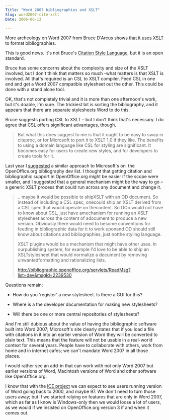 ```yaml
---
Title: "Word 2007 bibliographies and XSLT"
Slug: word2007-cite-xslt
Date: 2006-06-13

---
```

<div>

More archeology on Word 2007 from Bruce D'Arcus [shows that it uses
XSLT](http://netapps.muohio.edu/blogs/darcusb/darcusb/archives/2006/06/09/citation-formatting-in-word-2007)
to format bibliographies.

This is good news. It's not Bruce's [Citation Style
Language](http://xbiblio.sourceforge.net/csl/), but it is an open
standard.

Bruce has some concerns about the complexity and size of the XSLT
involved, but I don't think that matters so much -what matters is that
XSLT is involved. All that's required is an CSL to XSLT compiler. Feed
CSL in one end and get a Word 2007 compatible stylesheet out the other.
This could be done with a stand alone tool.

OK, that's not completely trivial and it is more than one afternoon's
work, but it's doable, I'm sure. The trickiest bit is sorting the
bibliography, and it appears that there are separate stylesheets Word to
do this.

Bruce suggests porting CSL to XSLT – but I don't think that's necessary.
I do agree that CSL offers significant advantages, though.

> But what this does suggest to me is that it ought to be easy to swap
> in citeproc, or for Microsoft to port it to XSLT 1.0 if they like. The
> benefits to using a domain language like CSL for styling are
> significant. It becomes easy for users to create new styles, and for
> developers to create tools for it.

Last year I
[suggested](http://bibliographic.openoffice.org/servlets/ReadMsg?list=dev&msgId=2239530)
a similar approach to Microsoft's on  the OpenOffice.org bibliography
dev list. I thought that getting citation and bibliographic support in
OpenOffice.org might be easier if the scope were smaller, and I
suggested that a general mechanism might be the way to go – a generic
XSLT process that could run across any document and change it.

> .. maybe it would be possible to shipXSLT with an OD document. So
> instead of including a CSL spec, onecould ship an XSLT derived from a
> CSL spec that would operate on thecontent. So OOo would not have to
> know about CSL, just have amechanism for running an XSLT stylesheet
> across the content of adocument to produce a new version. Obviously
> there would need to besome conventions for feeding in bibliographic
> data for it to work uponand OD should still know about citations and
> bibliographies, just notthe styling language.
>
> XSLT plugins would be a mechanism that might have other uses. In
> ourpublishing system, for example I'd love to be able to ship an
> XSLTstylesheet that would normalize a document by removing
> unwantedformatting and rationalizing lists.
>
> <http://bibliographic.openoffice.org/servlets/ReadMsg?list=dev&msgId=2239530>

Questions remain:

-   How do you 'register' a new stylesheet. Is there a GUI for this?

-   Where is a the developer documentation for making new stylesheets?

-   Will there be one or more central repositories of stylesheets?

And I'm still dubious about the value of having the bibliographic
software built into Word 2007; Microsoft's site clearly states that if
you load a file with citations in it into an earlier version of Word
they will be converted to plain text. This means that the feature will
not be usable in a real-world context for several years. People have to
collaborate with others, work from home and in internet cafes; we can't
mandate Word 2007 in all those places.

I would rather see an add-in that can work with not only Word 2007 but
earlier versions of Word, Macintosh versions of Word and other software
like OpenOffice.org.

I know that with the [ICE project](http://ice.usq.edu.au/) we can expect
to see users running version of Word going back to 2000, and maybe 97.
We don't need to turn those users away; but if we started relying on
features that are only in Word 2007, which as far as I know is
Windows-only then we would loose a lot of users, as we would if we
insisted on OpenOffice.org version 3 if and when it comes out.

</div>

